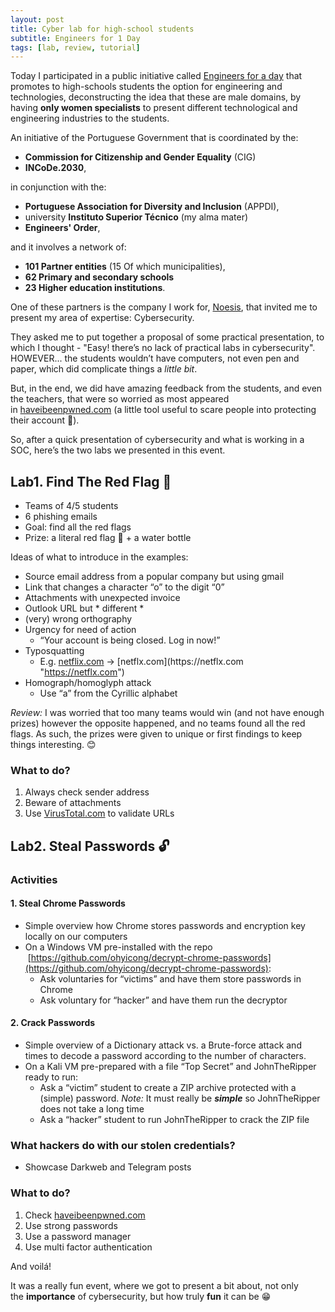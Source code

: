 ```yaml
---
layout: post
title: Cyber lab for high-school students
subtitle: Engineers for 1 Day
tags: [lab, review, tutorial]
---
```


Today I participated in a public initiative called [Engineers for a day](https://engenheirasporumdia.pt) that promotes to high-schools students the option for engineering and technologies, deconstructing the idea that these are male domains, by having **only women specialists** to present different technological and engineering industries to the students.

  

An initiative of the Portuguese Government that is coordinated by the:
* **Commission for Citizenship and Gender Equality** (CIG)
* **INCoDe.2030**,  

in conjunction with the:  
* **Portuguese Association for Diversity and Inclusion** (APPDI), 
* university **Instituto Superior Técnico** (my alma mater) 
* **Engineers' Order**,

and it involves a network of:
* **101 Partner entities** (15 Of which municipalities), 
* **62 Primary and secondary schools**
* **23 Higher education institutions**.

  
One of these partners is the company I work for, [Noesis](https://noesis.pt/), that invited me to present my area of expertise: Cybersecurity.

  

They asked me to put together a proposal of some practical presentation, to which I thought - "Easy! there’s no lack of practical labs in cybersecurity". HOWEVER... the students wouldn’t have computers, not even pen and paper, which did complicate things a _little bit_.

  

But, in the end, we did have amazing feedback from the students, and even the teachers, that were so worried as most appeared in [haveibeenpwned.com](https://haveibeenpwned.com "https://haveibeenpwned.com") (a little tool useful to scare people into protecting their account 🙊).

  

So, after a quick presentation of cybersecurity and what is working in a SOC, here’s the two labs we presented in this event.

## Lab1. Find The Red Flag 🚩

- Teams of 4/5 students
- 6 phishing emails
- Goal: find all the red flags
- Prize: a literal red flag 🚩 + a water bottle

Ideas of what to introduce in the examples:

- Source email address from a popular company but using gmail
- Link that changes a character “o” to the digit “0”
- Attachments with unexpected invoice
- Outlook URL but \* different \*
- (very) wrong orthography
- Urgency for need of action
    - “Your account is being closed. Log in now!”
- Typosquatting
    - E.g. [netflix.com](https://netflix.com "https://netflix.com") → [netflx.com](https://netflx.com "https://netflx.com")
- Homograph/homoglyph attack
    - Use “a” from the Cyrillic alphabet

  
*Review:* I was worried that too many teams would win (and not have enough prizes) however the opposite happened, and no teams found all the red flags. As such, the prizes were given to unique or first findings to keep things interesting. 😊
  

### What to do?

1. Always check sender address
2. Beware of attachments
3. Use [VirusTotal.com](https://VirusTotal.com "https://VirusTotal.com") to validate URLs

  

  

## Lab2. Steal Passwords 🔓

### Activities

#### 1\. Steal Chrome Passwords

- Simple overview how Chrome stores passwords and encryption key locally on our computers
- On a Windows VM pre-installed with the repo 
 [https://github.com/ohyicong/decrypt-chrome-passwords](https://github.com/ohyicong/decrypt-chrome-passwords):
    - Ask voluntaries for “victims” and have them store passwords in Chrome
    - Ask voluntary for “hacker” and have them run the decryptor

  

#### 2\. Crack Passwords

- Simple overview of a Dictionary attack vs. a Brute-force attack and times to decode a password according to the number of characters.
- On a Kali VM pre-prepared with a file “Top Secret” and JohnTheRipper ready to run:
    - Ask a “victim” student to create a ZIP archive protected with a (simple) password. 
    *Note:* It must really be ***simple*** so JohnTheRipper does not take a long time
    - Ask a “hacker” student to run JohnTheRipper to crack the ZIP file



### What hackers do with our stolen credentials?

- Showcase Darkweb and Telegram posts


### What to do?

1. Check [haveibeenpwned.com](https://haveibeenpwned.com "https://haveibeenpwned.com")
2. Use strong passwords
3. Use a password manager
4. Use multi factor authentication


And voilá!

It was a really fun event, where we got to present a bit about, not only the **importance** of cybersecurity, but how truly **fun** it can be 😁